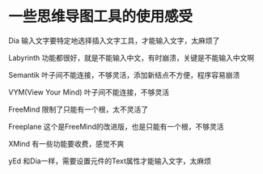 # 一些思维导图工具的使用感受


Dia 输入文字要特定地选择插入文字工具，才能输入文字，太麻烦了

Labyrinth 功能都很好，就是不能输入中文，有时崩溃，关键是不能输入中文啊

Semantik 叶子间不能连接，不够灵活，添加新结点不方便，程序容易崩溃

VYM(View Your Mind) 叶子间不能连接，不够灵活

FreeMind 限制了只能有一个根，太不灵活了

Freeplane 这个是FreeMind的改进版，也是只能有一个根，不够灵活

XMind 有一些功能要收费，感觉不爽

yEd 和Dia一样，需要设置元件的Text属性才能输入文字，太麻烦
